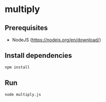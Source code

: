 # multiply

## Prerequisites

* NodeJS (https://nodejs.org/en/download/)

## Install dependencies
```bash
npm install
```

## Run
```bash
node multiply.js
```

